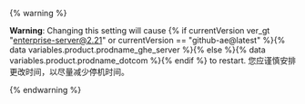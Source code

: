 {% warning %}

**Warning**: Changing this setting will cause {% if currentVersion ver_gt "enterprise-server@2.21" or currentVersion == "github-ae@latest" %}{% data variables.product.prodname_ghe_server %}{% else %}{% data variables.product.prodname_dotcom %}{% endif %} to restart. 您应谨慎安排更改时间，以尽量减少停机时间。

{% endwarning %}

